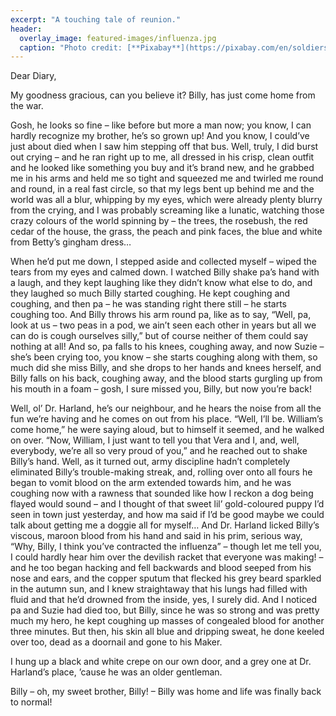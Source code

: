 ```yaml
---
excerpt: "A touching tale of reunion."
header:
  overlay_image: featured-images/influenza.jpg
  caption: "Photo credit: [**Pixabay**](https://pixabay.com/en/soldiers-motorcycle-military-502116/)"
---
```


Dear Diary,

My goodness gracious, can you believe it?  Billy, has just come home from the war.

Gosh, he looks so fine – like before but more a man now; you know, I can hardly recognize my brother, he’s so grown up!  And you know, I could’ve just about died when I saw him stepping off that bus.  Well, truly, I did burst out crying – and he ran right up to me, all dressed in his crisp, clean outfit and he looked like something you buy and it’s brand new, and he grabbed me in his arms and held me so tight and squeezed me and twirled me round and round, in a real fast circle, so that my legs bent up behind me and the world was all a blur, whipping by my eyes, which were already plenty blurry from the crying, and I was probably screaming like a lunatic, watching those crazy colours of the world spinning by – the trees, the rosebush, the red cedar of the house, the grass, the peach and pink faces, the blue and white from Betty’s gingham dress…

When he’d put me down, I  stepped aside and collected myself – wiped the tears from my eyes and calmed down.  I watched Billy shake pa’s hand with a laugh, and they kept laughing like they didn’t know what else to do, and they laughed so much Billy started coughing.  He kept coughing and coughing, and then pa – he was standing right there still – he starts coughing too.  And Billy throws his arm round pa, like as to say, “Well, pa, look at us – two peas in a pod, we ain’t seen each other in years but all we can do is cough ourselves silly,” but of course neither of them could say nothing at all!  And so, pa falls to his knees, coughing away, and now Suzie – she’s been crying too, you know – she starts coughing along with them, so much did she miss Billy, and she drops to her hands and knees herself, and Billy falls on his back, coughing away, and the blood starts gurgling up from his mouth in a foam – gosh, I sure missed you, Billy, but now you’re back!

Well, ol’ Dr. Harland, he’s our neighbour, and he hears the noise from all the fun we’re having and he comes on out from his place.  “Well, I’ll be. William’s come home,” he were saying aloud, but to himself it seemed, and he walked on over.  “Now, William, I just want to tell you that Vera and I, and, well, everybody, we’re all so very proud of you,” and he reached out to shake Billy’s hand.  Well, as it turned out, army discipline hadn’t completely eliminated Billy’s trouble-making streak, and, rolling over onto all fours he began to vomit blood on the arm extended towards him, and he was coughing now with a rawness that sounded like how I reckon a dog being flayed would sound – and I thought of that sweet lil’ gold-coloured puppy I’d seen in town just yesterday, and how ma said if I’d be good maybe we could talk about getting me a doggie all for myself…  And Dr. Harland licked Billy’s viscous, maroon blood from his hand and said in his prim, serious way, “Why, Billy, I think you’ve contracted the influenza” – though let me tell you, I could hardly hear him over the devilish racket that everyone was making! – and he too began hacking and fell backwards and blood seeped from his nose and ears, and the copper sputum that flecked his grey beard sparkled in the autumn sun, and I knew straightaway that his lungs had filled with fluid and that he’d drowned from the inside, yes, I surely did.  And I noticed pa and Suzie had died too, but Billy, since he was so strong and was pretty much my hero, he kept coughing up masses of congealed blood for another three minutes.  But then, his skin all blue and dripping sweat, he done keeled over too, dead as a doornail and gone to his Maker.

I hung up a black and white crepe on our own door, and a grey one at Dr. Harland’s place, ’cause he was an older gentleman.

Billy – oh, my sweet brother, Billy! – Billy was home and life was finally back to normal!